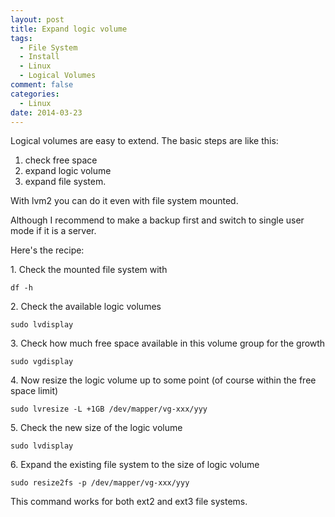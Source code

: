 ```yaml
---
layout: post
title: Expand logic volume
tags:
  - File System
  - Install
  - Linux
  - Logical Volumes
comment: false
categories:
  - Linux
date: 2014-03-23
---
```


Logical volumes are easy to extend. The basic steps are like this:

1. check free space
2. expand logic volume
3. expand file system.

With lvm2 you can do it even with file system mounted.

Although I recommend to make a backup first and switch to single user mode if it is a server.

Here's the recipe:

1\. Check the mounted file system with

`df -h`

2\. Check the available logic volumes

`sudo lvdisplay`

3\. Check how much free space available in this volume group for the growth

`sudo vgdisplay`

4\. Now resize the logic volume up to some point (of course within the free space limit)

`sudo lvresize -L +1GB /dev/mapper/vg-xxx/yyy`

5\. Check the new size of the logic volume

`sudo lvdisplay`

6\. Expand the existing file system to the size of logic volume

`sudo resize2fs -p /dev/mapper/vg-xxx/yyy`

This command works for both ext2 and ext3 file systems.